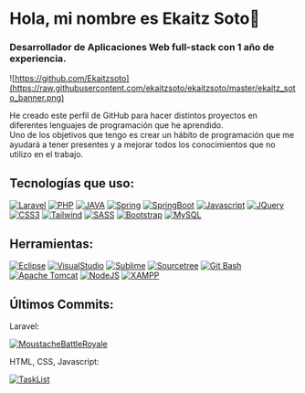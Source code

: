 # Hola, mi nombre es Ekaitz Soto👋
### Desarrollador de Aplicaciones Web full-stack con 1 año de experiencia.
![https://github.com/Ekaitzsoto](https://raw.githubusercontent.com/ekaitzsoto/ekaitzsoto/master/ekaitz_soto_banner.png)

He creado este perfil de GitHub para hacer distintos proyectos en diferentes lenguajes de programación que he aprendido.<br/>Uno de los objetivos que tengo es crear un hábito de programación que me ayudará a tener presentes y a mejorar todos los conocimientos que no utilizo en el trabajo.

## Tecnologías que uso:
[![Laravel](https://img.shields.io/badge/Laravel-FF2D20?style=for-the-badge&logo=laravel&logoColor=white&labelColor=101010)]()
[![PHP](https://img.shields.io/badge/PHP-777BB4?style=for-the-badge&logo=php&logoColor=white&labelColor=101010)]()
[![JAVA](https://img.shields.io/badge/JAVA-007396?style=for-the-badge&logo=oracle&logoColor=white&labelColor=101010)]()
[![Spring](https://img.shields.io/badge/Spring-6DB33F?style=for-the-badge&logo=spring&logoColor=white&labelColor=101010)]()
[![SpringBoot](https://img.shields.io/badge/SpringBoot-6DB33F?style=for-the-badge&logo=springboot&logoColor=white&labelColor=101010)]()
[![Javascript](https://img.shields.io/badge/JavaScript-F7DF1E?style=for-the-badge&logo=javascript&logoColor=white&labelColor=101010)]()
[![JQuery](https://img.shields.io/badge/JQuery-0769AD?style=for-the-badge&logo=jquery&logoColor=white&labelColor=101010)]()
[![CSS3](https://img.shields.io/badge/CSS3-1572B6?style=for-the-badge&logo=css3&logoColor=white&labelColor=101010)]()
[![Tailwind](https://img.shields.io/badge/TailwindCSS-06B6D4?style=for-the-badge&logo=tailwindcss&logoColor=white&labelColor=101010)]()
[![SASS](https://img.shields.io/badge/Sass-CC6699?style=for-the-badge&logo=sass&logoColor=white&labelColor=101010)]()
[![Bootstrap](https://img.shields.io/badge/Bootstrap-7952B3?style=for-the-badge&logo=bootstrap&logoColor=white&labelColor=101010)]()
[![MySQL](https://img.shields.io/badge/MySQL-4479A1?style=for-the-badge&logo=mysql&logoColor=white&labelColor=101010)]()
## Herramientas:
[![Eclipse](https://img.shields.io/badge/Eclipse-2C2255?style=for-the-badge&logo=eclipseide&logoColor=white&labelColor=101010)]()
[![VisualStudio](https://img.shields.io/badge/VSCode-007ACC?style=for-the-badge&logo=visualstudiocode&logoColor=white&labelColor=101010)]()
[![Sublime](https://img.shields.io/badge/SublimeText-FF9800?style=for-the-badge&logo=sublimetext&logoColor=white&labelColor=101010)]()
[![Sourcetree](https://img.shields.io/badge/Sourcetree-0052CC?style=for-the-badge&logo=sourcetree&logoColor=white&labelColor=101010)]()
[![Git Bash](https://img.shields.io/badge/GitBash-F05032?style=for-the-badge&logo=git&logoColor=white&labelColor=101010)]()
[![Apache Tomcat](https://img.shields.io/badge/Tomcat-F8DC75?style=for-the-badge&logo=apachetomcat&logoColor=white&labelColor=101010)]()
[![NodeJS](https://img.shields.io/badge/NodeJS-339933?style=for-the-badge&logo=nodedotjs&logoColor=white&labelColor=101010)]()
[![XAMPP](https://img.shields.io/badge/XAMPP-FB7A24?style=for-the-badge&logo=xampp&logoColor=white&labelColor=101010)]()

## Últimos Commits:
Laravel:

[![MoustacheBattleRoyale](https://img.shields.io/github/last-commit/Ekaitzsoto/MoustacheBattleRoyale?label=MOUSTACHE%20BATTLE%20ROYALE&style=for-the-badge)]()

HTML, CSS, Javascript:

[![TaskList](https://img.shields.io/github/last-commit/Ekaitzsoto/TaskList?label=TASK%20LIST&style=for-the-badge)]()
